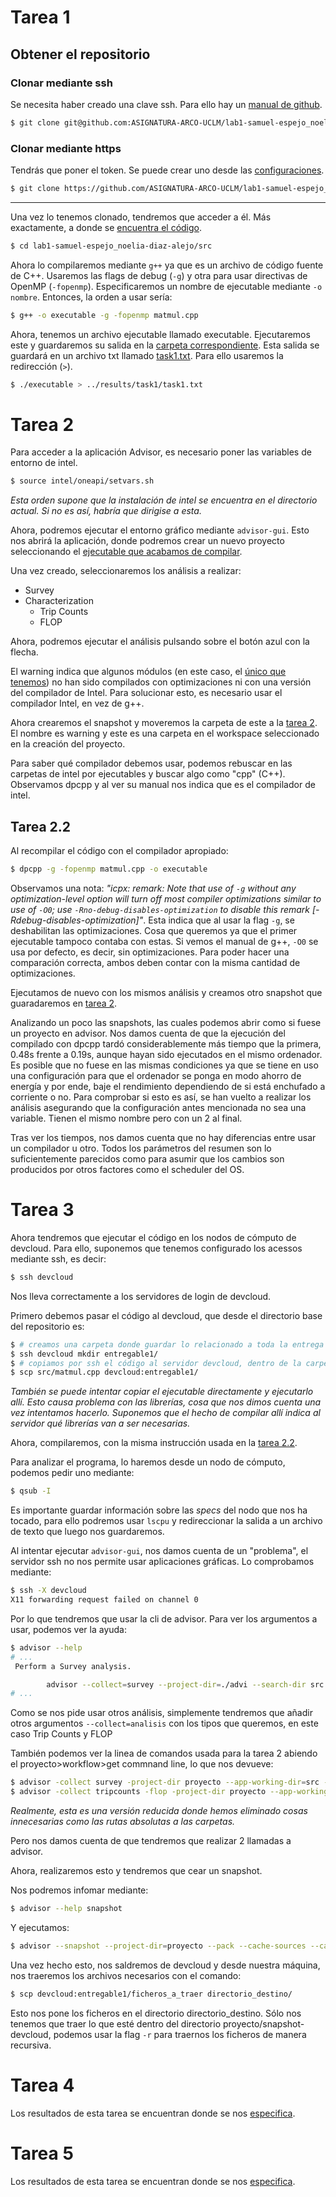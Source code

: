 # Tarea 1

## Obtener el repositorio

### Clonar mediante ssh

Se necesita haber creado una clave ssh.
Para ello hay un [manual de github](https://docs.github.com/en/authentication/connecting-to-github-with-ssh).

``` Bash
$ git clone git@github.com:ASIGNATURA-ARCO-UCLM/lab1-samuel-espejo_noelia-diaz-alejo.git
```

### Clonar mediante https

Tendrás que poner el token.
Se puede crear uno desde las [configuraciones](https://github.com/settings/tokens).

``` Bash
$ git clone https://github.com/ASIGNATURA-ARCO-UCLM/lab1-samuel-espejo_noelia-diaz-alejo
```

---

Una vez lo tenemos clonado, tendremos que acceder a él.
Más exactamente, a donde se [encuentra el código](src/).

``` Bash
$ cd lab1-samuel-espejo_noelia-diaz-alejo/src
```

Ahora lo compilaremos mediante `g++` ya que es un archivo de código fuente de C++.
Usaremos las flags de debug (`-g`) y otra para usar directivas de OpenMP (`-fopenmp`).
Especificaremos un nombre de ejecutable mediante `-o nombre`.
Entonces, la orden a usar sería:

``` Bash
$ g++ -o executable -g -fopenmp matmul.cpp
```

Ahora, tenemos un archivo ejecutable llamado executable.
Ejecutaremos este y guardaremos su salida en la [carpeta correspondiente](results/task1/).
Esta salida se guardará en un archivo txt llamado [task1.txt](results/task1/task1.txt).
Para ello usaremos la redirección (`>`).

``` Bash
$ ./executable > ../results/task1/task1.txt
```

# Tarea 2

Para acceder a la aplicación Advisor, es necesario poner las variables de entorno de intel.

``` Bash
$ source intel/oneapi/setvars.sh
```

*Esta orden supone que la instalación de intel se encuentra en el directorio actual.
Si no es así, habría que dirigise a esta.*

Ahora, podremos ejecutar el entorno gráfico mediante `advisor-gui`.
Esto nos abrirá la aplicación, donde podremos crear un nuevo proyecto seleccionando el [ejecutable que acabamos de compilar](src/executable).

Una vez creado, seleccionaremos los análisis a realizar:

- Survey
- Characterization
  - Trip Counts
  - FLOP

Ahora, podremos ejecutar el análisis pulsando sobre el botón azul con la flecha.

El warning indica que algunos módulos (en este caso, el [único que tenemos](src/matmul.cpp)) no han sido compilados con optimizaciones ni con una versión del compilador de Intel.
Para solucionar esto, es necesario usar el compilador Intel, en vez de g++.

Ahora crearemos el snapshot y moveremos la carpeta de este a la [tarea 2](results/task2/).
El nombre es warning y este es una carpeta en el workspace seleccionado en la creación del proyecto.

Para saber qué compilador debemos usar, podemos rebuscar en las carpetas de intel por ejecutables y buscar algo como "cpp" (C++).
Observamos dpcpp y al ver su manual nos indica que es el compilador de intel.

## Tarea 2.2

Al recompilar el código con el compilador apropiado:

``` Bash
$ dpcpp -g -fopenmp matmul.cpp -o executable
```

Observamos una nota:
*"icpx: remark: Note that use of `-g` without any optimization-level option will turn off most compiler optimizations similar to use of `-O0`; use `-Rno-debug-disables-optimization` to disable this remark [-Rdebug-disables-optimization]"*.
Esta indica que al usar la flag `-g`, se deshabilitan las optimizaciones.
Cosa que queremos ya que el primer ejecutable tampoco contaba con estas.
Si vemos el manual de g++, `-O0` se usa por defecto, es decir, sin optimizaciones.
Para poder hacer una comparación correcta, ambos deben contar con la misma cantidad de optimizaciones.

Ejecutamos de nuevo con los mismos análisis y creamos otro snapshot que guaradaremos en [tarea 2](results/task2).

Analizando un poco las snapshots, las cuales podemos abrir como si fuese un proyecto en advisor.
Nos damos cuenta de que la ejecución del compilado con dpcpp tardó considerablemente más tiempo que la primera, 0.48s frente a 0.19s, aunque hayan sido ejecutados en el mismo ordenador.
Es posible que no fuese en las mismas condiciones ya que se tiene en uso una configuración para que el ordenador se ponga en modo ahorro de energía y por ende, baje el rendimiento dependiendo de si está enchufado a corriente o no.
Para comprobar si esto es así, se han vuelto a realizar los análisis asegurando que la configuración antes mencionada no sea una variable.
Tienen el mismo nombre pero con un 2 al final.

Tras ver los tiempos, nos damos cuenta que no hay diferencias entre usar un compilador u otro.
Todos los parámetros del resumen son lo suficientemente parecidos como para asumir que los cambios son producidos por otros factores como el scheduler del OS.

# Tarea 3

Ahora tendremos que ejecutar el código en los nodos de cómputo de devcloud.
Para ello, suponemos que tenemos configurado los acessos mediante ssh, es decir:

``` Bash
$ ssh devcloud
```

Nos lleva correctamente a los servidores de login de devcloud.

Primero debemos pasar el código al devcloud, que desde el directorio base del repositorio es:

``` Bash
$ # creamos una carpeta donde guardar lo relacionado a toda la entrega
$ ssh devcloud mkdir entregable1/
$ # copiamos por ssh el código al servidor devcloud, dentro de la carpeta creada
$ scp src/matmul.cpp devcloud:entregable1/
```

*También se puede intentar copiar el ejecutable directamente y ejecutarlo allí.
Esto causa problema con las librerías, cosa que nos dimos cuenta una vez intentamos hacerlo.
Suponemos que el hecho de compilar allí indica al servidor qué librerías van a ser necesarias.*

Ahora, compilaremos, con la misma instrucción usada en la [tarea 2.2](#tarea-2.2).

Para analizar el programa, lo haremos desde un nodo de cómputo, podemos pedir uno mediante:

``` Bash
$ qsub -I
```

Es importante guardar información sobre las *specs* del nodo que nos ha tocado, para ello podremos usar `lscpu` y redireccionar la salida a un archivo de texto que luego nos guardaremos.

Al intentar ejecutar `advisor-gui`, nos damos cuenta de un "problema", el servidor ssh no nos permite usar aplicaciones gráficas.
Lo comprobamos mediante:

``` Bash
$ ssh -X devcloud
X11 forwarding request failed on channel 0
```

Por lo que tendremos que usar la cli de advisor.
Para ver los argumentos a usar, podemos ver la ayuda:

``` Bash
$ advisor --help
# ...
 Perform a Survey analysis.

        advisor --collect=survey --project-dir=./advi --search-dir src:r=./src -- ./bin/myApplication
# ...
```

Como se nos pide usar otros análisis, simplemente tendremos que añadir otros argumentos `--collect=analisis` con los tipos que queremos, en este caso Trip Counts y FLOP

También podemos ver la linea de comandos usada para la tarea 2 abiendo el proyecto\>workflow\>get commnand line, lo que nos devueve:

``` Bash
$ advisor -collect survey -project-dir proyecto --app-working-dir=src -- src/executable
$ advisor -collect tripcounts -flop -project-dir proyecto --app-working-dir=src -- src/executable
```

*Realmente, esta es una versión reducida donde hemos eliminado cosas innecesarias como las rutas absolutas a las carpetas.*

Pero nos damos cuenta de que tendremos que realizar 2 llamadas a advisor.

Ahora, realizaremos esto y tendremos que cear un snapshot.

Nos podremos infomar mediante:

``` Bash
$ advisor --help snapshot
```

Y ejecutamos:

``` Bash
$ advisor --snapshot --project-dir=proyecto --pack --cache-sources --cache-binaries -- proyecto/snapshot-devcloud/
```

Una vez hecho esto, nos saldremos de devcloud y desde nuestra máquina, nos traeremos los archivos necesarios con el comando:

``` Bash
$ scp devcloud:entregable1/ficheros_a_traer directorio_destino/
```

Esto nos pone los ficheros en el directorio directorio\_destino.
Sólo nos tenemos que traer lo que esté dentro del directorio proyecto/snapshot-devcloud, podemos usar la flag `-r` para traernos los ficheros de manera recursiva.

# Tarea 4

Los resultados de esta tarea se encuentran donde se nos [especifica](results/task4/comparacion.md).

# Tarea 5

Los resultados de esta tarea se encuentran donde se nos [especifica](results/task5/caracteristicas.md).

